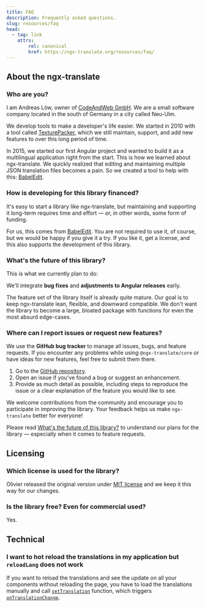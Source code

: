 ```yaml
---
title: FAQ
description: Frequently asked questions.
slug: resources/faq
head:
  - tag: link
    attrs:
        rel: canonical
        href: https://ngx-translate.org/resources/faq/
---
```


## About the ngx-translate


### Who are you?

I am Andreas Löw, owner of [CodeAndWeb GmbH](https://www.codeandweb.com). We are a small
software company located in the south of Germany in a city called Neu-Ulm.

We develop tools to make a developer's life easier. We started in 2010 with a tool called
[TexturePacker](https://www.codeandweb.com/texturepacker), which we still maintain, support,
and add new features to over this long period of time.

In 2015, we started our first Angular project and wanted to build it as a multilingual
application right from the start. This is how we learned about ngx-translate.
We quickly realized that editing and maintaining multiple JSON translation files becomes
a pain. So we created a tool to help with this:
[BabelEdit](https://www.codeandweb.com/babeledit).


### How is developing for this library financed?

It's easy to start a library like ngx-translate, but maintaining and supporting it
long-term requires time and effort — or, in other words, some form of funding.

For us, this comes from [BabelEdit](https://www.codeandweb.com/babeledit).
You are not required to use it, of course, but we would be happy if you give it a try.
If you like it, get a license, and this also supports the development of this library.


### What's the future of this library?

This is what we currently plan to do:

We'll integrate **bug fixes** and **adjustments to Angular releases** early.

The feature set of the library itself is already quite mature. Our goal is to
keep ngx-translate lean, flexible, and downward compatible. We don't want the
library to become a large, bloated package with functions for even the most absurd
edge-cases.


### Where can I report issues or request new features?

We use the **GitHub bug tracker** to manage all issues, bugs, and feature requests.
If you encounter any problems while using `@ngx-translate/core` or have ideas for
new features, feel free to submit them there.

1. Go to the [GitHub repository](https://github.com/codeandweb/ngx-translate).
2. Open an issue if you've found a bug or suggest an enhancement.
3. Provide as much detail as possible, including steps to reproduce the issue or a clear
   explanation of the feature you would like to see.

We welcome contributions from the community and encourage you to participate in improving
the library. Your feedback helps us make `ngx-translate` better for everyone!

Please read [What's the future of this library?](#whats-the-future-of-this-library) to
understand our plans for the library &mdash; especially when it comes to feature requests.






## Licensing

### Which license is used for the library?

Olivier released the original version under [MIT license](https://opensource.org/license/mit) and 
we keep it this way
for our changes.


### Is the library free? Even for commercial used?

Yes.








## Technical

### I want to hot reload the translations in my application but `reloadLang` does not work

If you want to reload the translations and see the update on all your components
without reloading the page, you have to load the translations manually and call
[`setTranslation`](/reference/translate-service-api/#settranslation) function, which
triggers [`onTranslationChange`](/reference/translate-service-api/#ontranslationchange-event-emitter).
